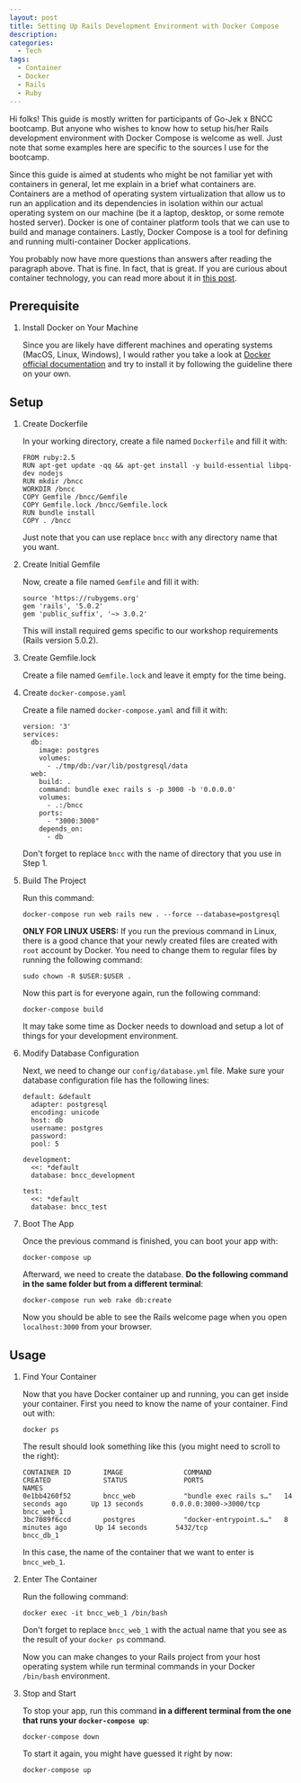 ```yaml
---
layout: post
title: Setting Up Rails Development Environment with Docker Compose
description: 
categories:
  - Tech
tags:
  - Container
  - Docker
  - Rails
  - Ruby
---
```


Hi folks! This guide is mostly written for participants of Go-Jek x BNCC bootcamp. But anyone who wishes to know how to setup his/her Rails development environment with Docker Compose is welcome as well. Just note that some examples here are specific to the sources I use for the bootcamp.

Since this guide is aimed at students who might be not familiar yet with containers in general, let me explain in a brief what containers are. Containers are a method of operating system virtualization that allow us to run an application and its dependencies in isolation within our actual operating system on our machine (be it a laptop, desktop, or some remote hosted server). Docker is one of container platform tools that we can use to build and manage containers. 
Lastly, Docker Compose is a tool for defining and running multi-container Docker applications.

You probably now have more questions than answers after reading the paragraph above. That is fine. In fact, that is great. If you are curious about container technology, you can read more about it in [this post](https://medium.freecodecamp.org/a-beginner-friendly-introduction-to-containers-vms-and-docker-79a9e3e119b).

## Prerequisite

1. Install Docker on Your Machine

     Since you are likely have different machines and operating systems (MacOS, Linux, Windows), I would rather you take a look at [Docker official documentation](https://docs.docker.com/install/) and try to install it by following the guideline there on your own.

## Setup

1. Create Dockerfile

     In your working directory, create a file named `Dockerfile` and fill it with:

     ```
     FROM ruby:2.5
     RUN apt-get update -qq && apt-get install -y build-essential libpq-dev nodejs
     RUN mkdir /bncc
     WORKDIR /bncc
     COPY Gemfile /bncc/Gemfile
     COPY Gemfile.lock /bncc/Gemfile.lock
     RUN bundle install
     COPY . /bncc
     ```

     Just note that you can use replace `bncc` with any directory name that you want.

2. Create Initial Gemfile

     Now, create a file named `Gemfile` and fill it with:

     ```
     source 'https://rubygems.org'
     gem 'rails', '5.0.2'
     gem 'public_suffix', '~> 3.0.2'
     ```

     This will install required gems specific to our workshop requirements (Rails version 5.0.2).

3. Create Gemfile.lock

     Create a file named `Gemfile.lock` and leave it empty for the time being.

4. Create `docker-compose.yaml`

     Create a file named `docker-compose.yaml` and fill it with:

     ```
     version: '3'
     services:
       db:
         image: postgres
         volumes:
           - ./tmp/db:/var/lib/postgresql/data
       web:
         build: .
         command: bundle exec rails s -p 3000 -b '0.0.0.0'
         volumes:
           - .:/bncc
         ports:
           - "3000:3000"
         depends_on:
           - db
     ```

     Don't forget to replace `bncc` with the name of directory that you use in Step 1.

5. Build The Project

     Run this command:

     ```
     docker-compose run web rails new . --force --database=postgresql
     ```

     **ONLY FOR LINUX USERS:** If you run the previous command in Linux, there is a good chance that your newly created files are created with `root` account by Docker. You need to change them to regular files by running the following command:

     ```
     sudo chown -R $USER:$USER .
     ```

     Now this part is for everyone again, run the following command:

     ```
     docker-compose build
     ```

     It may take some time as Docker needs to download and setup a lot of things for your development environment.

6. Modify Database Configuration

     Next, we need to change our `config/database.yml` file. Make sure your database configuration file has the following lines:

     ```
     default: &default
       adapter: postgresql
       encoding: unicode
       host: db
       username: postgres
       password:
       pool: 5

     development:
       <<: *default
       database: bncc_development

     test:
       <<: *default
       database: bncc_test
     ```

7. Boot The App

     Once the previous command is finished, you can boot your app with:

     ```
     docker-compose up
     ```

     Afterward, we need to create the database. **Do the following command in the same folder but from a different terminal**:

     ```
     docker-compose run web rake db:create
     ```

     Now you should be able to see the Rails welcome page when you open `localhost:3000` from your browser.

## Usage

1. Find Your Container

     Now that you have Docker container up and running, you can get inside your container. First you need to know the name of your container. Find out with:

     ```
     docker ps
     ```

     The result should look something like this (you might need to scroll to the right):

     ```
     CONTAINER ID        IMAGE               COMMAND                  CREATED             STATUS              PORTS                    NAMES
     0e1bb4260f52        bncc_web            "bundle exec rails s…"   14 seconds ago      Up 13 seconds       0.0.0.0:3000->3000/tcp   bncc_web_1
     3bc7089f6ccd        postgres            "docker-entrypoint.s…"   8 minutes ago       Up 14 seconds       5432/tcp                 bncc_db_1
     ```

     In this case, the name of the container that we want to enter is `bncc_web_1`.

2. Enter The Container

     Run the following command:

     ```
     docker exec -it bncc_web_1 /bin/bash
     ```

     Don't forget to replace `bncc_web_1` with the actual name that you see as the result of your `docker ps` command.

     Now you can make changes to your Rails project from your host operating system while run terminal commands in your Docker `/bin/bash` environment.

3. Stop and Start

     To stop your app, run this command **in a different terminal from the one that runs your `docker-compose up`**:

     ```
     docker-compose down
     ```

     To start it again, you might have guessed it right by now:

     ```
     docker-compose up
     ```
